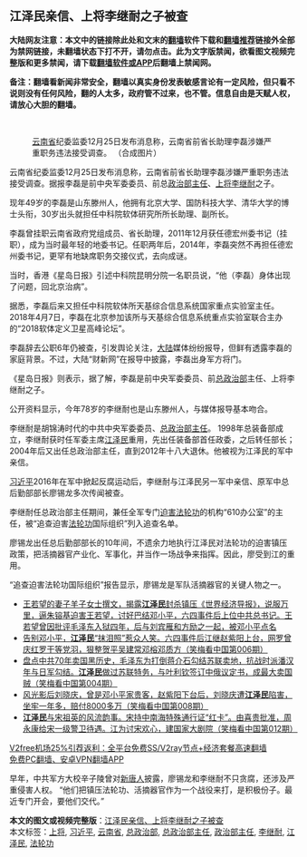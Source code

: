  <h2>江泽民亲信、上将李继耐之子被查</h2> <p class="notice"><b>大陆网友注意：本文中的链接除此处和文末的<a href="https://github.com/bannedbook/fanqiang" >翻墙</a>软件下载和<a href="https://github.com/killgcd/justmysocks/blob/master/README.md">翻墙推荐</a>链接外全部为禁网链接，未翻墙状态下打不开，请勿点击。此为文字版禁闻，欲看图文视频完整版和更多禁闻，请下载<a href="https://github.com/bannedbook/fanqiang">翻墙软件或APP</a>后翻墙上禁闻网。</p><p>备注：翻墙看新闻非常安全，翻墙以真实身份发表敏感言论有一定风险，但只看不说则没有任何风险，翻的人太多，政府管不过来，也不管。信息自由是天赋人权，请放心大胆的翻墙。</b></p>  <div class="entry"> <br /> <figure><figcaption class="wp-caption-text"><a href="https://www.bannedbook.org/bnews/tag/%E4%BA%91%E5%8D%97%E7%9C%81/" class="st_tag internal_tag" rel="tag" title="标签 云南省 下的日志">云南省</a>纪委监委12月25日发布消息称，云南省前省长助理李磊涉嫌严重职务违法接受调查。 （合成图片）</figcaption></figure> <p>云南省纪委监委12月25日发布消息称，云南省前省长助理李磊涉嫌严重职务违法接受调查。据报李磊是前中央军委委员、前总<a href="https://www.bannedbook.org/bnews/tag/%E6%94%BF%E6%B2%BB%E9%83%A8%E4%B8%BB%E4%BB%BB/" class="st_tag internal_tag" rel="tag" title="标签 政治部主任 下的日志">政治部主任</a>、<a href="https://www.bannedbook.org/bnews/tag/%e4%b8%8a%e5%b0%86/" class="st_tag internal_tag" rel="tag" title="标签 上将 下的日志">上将</a><a href="https://www.bannedbook.org/bnews/tag/%e6%9d%8e%e7%bb%a7%e8%80%90/" class="st_tag internal_tag" rel="tag" title="标签 李继耐 下的日志">李继耐</a>之子。</p> <p>现年49岁的李磊是山东滕州人，他拥有北京大学、国防科技大学、清华大学的博士头衔，30岁出头就担任中科院软体研究所所长助理、副所长。</p> <p>李磊曾挂职云南省政府党组成员、省长助理，2011年12月获任德宏州委书记（挂职），成为当时最年轻的地委书记。任职两年后，2014年，李磊突然不再担任德宏州委书记，更罕有地缺席职务交接仪式，去向成谜。</p> <p>当时，香港《星岛日报》引述中科院昆明分院一名职员说，“他（李磊）身体出现了问题，回北京治病”。</p>  <p>据悉，李磊后来又担任中科院软体所天基综合信息系统国家重点实验室主任。 2018年4月7日，李磊在北京参加该所与天基综合信息系统重点实验室联合主办的“2018软体定义卫星高峰论坛”。</p> <p>李磊辞去公职6年仍被查，引发舆论关注，<span class='wp_keywordlink_affiliate'><a href="https://www.bannedbook.org/" title="大陆" target="_blank">大陆</a></span>媒体纷纷报导，但鲜有透露李磊的家庭背景。不过，大陆“财新网”在报导中披露，李磊出身军方将门。</p> <p>《星岛日报》则表示，据了解，李磊是前中央军委委员、前<a href="https://www.bannedbook.org/bnews/tag/%e6%80%bb%e6%94%bf%e6%b2%bb%e9%83%a8/" class="st_tag internal_tag" rel="tag" title="标签 总政治部 下的日志">总政治部</a>主任、上将李继耐之子。</p> <p>公开资料显示，今年78岁的李继耐也是山东滕州人，与媒体报导基本吻合。</p>  <p>李继耐是胡锦涛时代的中共中央军委委员、<a href="https://www.bannedbook.org/bnews/tag/%e6%80%bb%e6%94%bf%e6%b2%bb%e9%83%a8%e4%b8%bb%e4%bb%bb/" class="st_tag internal_tag" rel="tag" title="标签 总政治部主任 下的日志">总政治部主任</a>。 1998年总装备部成立，李继耐获时任军委主席<a href="https://www.bannedbook.org/bnews/tag/%e6%b1%9f%e6%b3%bd%e6%b0%91/" class="st_tag internal_tag" rel="tag" title="标签 江泽民 下的日志">江泽民</a>重用，先出任装备部首任政委，之后转任部长；2004年后又出任总政治部主任，直到2012年十八大退休。他被视为江泽民的军中亲信。</p> <p><a href="https://www.bannedbook.org/bnews/tag/%e4%b9%a0%e8%bf%91%e5%b9%b3/" class="st_tag internal_tag" rel="tag" title="标签 习近平 下的日志">习近平</a>2016年在军中掀起反腐运动后，李继耐与江泽民另一军中亲信、原军中总后勤部部长廖锡龙多次传闻被查。</p> <p>李继耐任总政治部主任期间，兼任全军专门<span class='wp_keywordlink'><a href="https://www.bannedbook.org/forum11/topic278.html" title="评江泽民与中共相互利用迫害法轮功" target="_blank">迫害法轮功</a></span>的机构“610办公室”的主任，被“追查迫害<a href="https://www.bannedbook.org/bnews/tag/%e6%b3%95%e8%bd%ae%e5%8a%9f/" class="st_tag internal_tag" rel="tag" title="标签 法轮功 下的日志">法轮功</a>国际组织”列入追查名单。</p> <p>廖锡龙出任总后勤部部长的10年间，不遗余力地执行江泽民对法轮功的迫害镇压政策，把活摘器官产业化、军事化，并当作一场战争来指挥。因此，廖受到江的重用。</p>  <p>“追查迫害法轮功国际组织”报告显示，廖锡龙是军队活摘器官的关键人物之一。</p> <ul class='op-related-articles' title='相关阅读'> <li><a href='https://www.bannedbook.org/bnews/comments/20201223/1453569.html' target='_blank'>王若望的妻子羊子女士撰文，揭露<b>江泽民</b>封杀镇压《世界经济导报》，说服万里，逼朱镕基迫害王若望，讨好巴结邓小平，六四事件后上位中共总书记。王若望曾因批评毛泽东入狱四年，后与刘宾雁和方励之一起，被邓小平点名</a></li> <li><a href='https://www.bannedbook.org/bnews/bannedvideo/20201211/1453544.html' target='_blank'>告别邓小平，<b>江泽民</b>“抹泪照”惹众人笑。六四事件后江继赵紫阳上台，网罗曾庆红罗干等党羽，狠整贺平吴建常邓榕邓质方（笑梅看中国第006期）</a></li> <li><a href='https://www.bannedbook.org/bnews/bannedvideo/20201212/1453543.html' target='_blank'>盘点中共70年卖国黑历史，毛泽东为打倒蒋介石勾结苏联卖地，抗战时派潘汉年与日军勾结。<b>江泽民</b>做过苏联特务，与叶利钦签订中俄议定书，成最大卖国贼（笑梅看中国第004期）</a></li> <li><a href='https://www.bannedbook.org/bnews/bannedvideo/20201212/1453542.html' target='_blank'>风光影后刘晓庆，曾是邓小平家贵客，赵紫阳下台后，刘晓庆遭<b>江泽民</b>陷害，坐牢一年多，赔付8000多万（笑梅看中国第008期）</a></li> <li><a href='https://www.bannedbook.org/bnews/bannedvideo/20201219/1453535.html' target='_blank'><b>江泽民</b>与宋祖英的风流韵事。宋持中南海特殊通行证“红卡”。由喜贵批准，周永康给宋一级警卫待遇。江为讨宋欢心，建国家大剧院（笑梅看中国第012期）</a></li> </ul> <p class="texttj"> <a href="https://www.bannedbook.org/forum23/topic22702.html" target="_blank">V2free机场25%引荐返利：全平台免费SS/V2ray节点+经济套餐高速翻墙</a><br/> <a href="https://github.com/bannedbook/fanqiang/wiki/%E7%A6%81%E9%97%BB%E7%BD%91%E5%AE%89%E5%8D%93%E7%BF%BB%E5%A2%99%E6%96%B0%E9%97%BBAPP" target="_blank">免费PC翻墙、安卓VPN翻墙APP</a></p><p>早年，中共军方大校辛子陵曾对<span class='wp_keywordlink_affiliate'><a href="https://www.ntdtv.com/" title="新唐人">新唐人</a></span>披露，廖锡龙和李继耐不只贪腐，还涉及严重侵害人权。 “他们把镇压法轮功、活摘器官作为一个战役来打，是积极份子。最近专门开会，要他们交代。”</p><a name='sharetosocial'></a>       <div><b>本文的图文或视频完整版</b>：<a href='https://www.bannedbook.org/bnews/comments/20201227/1455683.html'>江泽民亲信、上将李继耐之子被查</a></div>  </div><!--END ENTRY--> <div class="postfooter"> <div>本文标签：<a href="https://www.bannedbook.org/bnews/tag/%e4%b8%8a%e5%b0%86/" rel="tag">上将</a>, <a href="https://www.bannedbook.org/bnews/tag/%e4%b9%a0%e8%bf%91%e5%b9%b3/" rel="tag">习近平</a>, <a href="https://www.bannedbook.org/bnews/tag/%E4%BA%91%E5%8D%97%E7%9C%81/" rel="tag">云南省</a>, <a href="https://www.bannedbook.org/bnews/tag/%e6%80%bb%e6%94%bf%e6%b2%bb%e9%83%a8/" rel="tag">总政治部</a>, <a href="https://www.bannedbook.org/bnews/tag/%e6%80%bb%e6%94%bf%e6%b2%bb%e9%83%a8%e4%b8%bb%e4%bb%bb/" rel="tag">总政治部主任</a>, <a href="https://www.bannedbook.org/bnews/tag/%E6%94%BF%E6%B2%BB%E9%83%A8%E4%B8%BB%E4%BB%BB/" rel="tag">政治部主任</a>, <a href="https://www.bannedbook.org/bnews/tag/%e6%9d%8e%e7%bb%a7%e8%80%90/" rel="tag">李继耐</a>, <a href="https://www.bannedbook.org/bnews/tag/%e6%b1%9f%e6%b3%bd%e6%b0%91/" rel="tag">江泽民</a>, <a href="https://www.bannedbook.org/bnews/tag/%e6%b3%95%e8%bd%ae%e5%8a%9f/" rel="tag">法轮功</a></div>  </div><!--END POSTFOOTER--> 